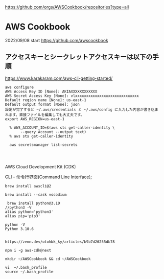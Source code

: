 https://github.com/orgs/AWSCookbook/repositories?type=all

# AWS Cookbook 
2022/09/08 start
https://github.com/awscookbook

## アクセスキーとシークレットアクセスキーは以下の手順
https://www.karakaram.com/aws-cli-getting-started/
```
aws configure
AWS Access Key ID [None]: AKIAXXXXXXXXXXXX
AWS Secret Access Key [None]: vlxxxxxxxxxxxxxxxxxxxxxxxxxxxxx
Default region name [None]: us-east-1
Default output format [None]: json
設定が完了すると ~/.aws/credentials と ~/.aws/config に入力した内容が書き込まれます。直接ファイルを編集しても大丈夫です。
export AWS_REGION=us-east-1

  % AWS_ACCOUNT_ID=$(aws sts get-caller-identity \
       --query Account --output text)
  % aws sts get-caller-identity
  
  aws secretsmanager list-secrets
  
  
  
```

AWS Cloud Development Kit (CDK)

CLI - 命令行界面(Command Line Interface); 
```
brew install awscli@2

brew install --cask vscodium

 brew install python@3.10
//python3 -V
alias python='python3'
alias pip='pip3'

python -V
Python 3.10.6


https://zenn.dev/otohbk_ky/articles/b9b7d26255db78

npm i -g aws-cdk@next

mkdir ~/AWSCookbook && cd ~/AWSCookbook

vi  ~/.bash_profile
source ~/.bash_profile
```

